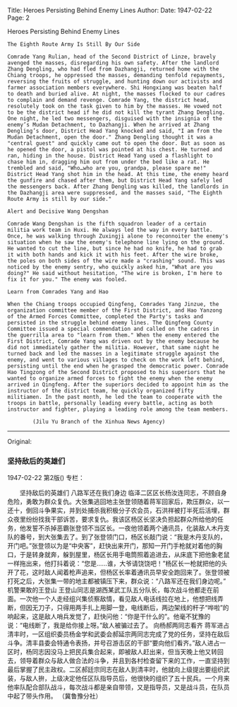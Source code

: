 Title: Heroes Persisting Behind Enemy Lines
Author:
Date: 1947-02-22
Page: 2

Heroes Persisting Behind Enemy Lines

    The Eighth Route Army Is Still By Our Side

    Comrade Yang Rulian, head of the Second District of Linze, bravely avenged the masses, disregarding his own safety. After the landlord Zhang Dengling, who had fled from Dazhangji, returned home with the Chiang troops, he oppressed the masses, demanding tenfold repayments, reversing the fruits of struggle, and hunting down our activists and farmer association members everywhere. Shi Hongxiang was beaten half to death and buried alive. At night, the masses flocked to our cadres to complain and demand revenge. Comrade Yang, the district head, resolutely took on the task given to him by the masses. He vowed not to be the district head if he did not kill the tyrant Zhang Dengling. One night, he led two messengers, disguised with the insignia of the enemy’s Mudan Detachment, to Dazhangji. When he arrived at Zhang Dengling’s door, District Head Yang knocked and said, "I am from the Mudan Detachment, open the door." Zhang Dengling thought it was a "central guest" and quickly came out to open the door. But as soon as he opened the door, a pistol was pointed at his chest. He turned and ran, hiding in the house. District Head Yang used a flashlight to chase him in, dragging him out from under the bed like a rat. He trembled and said, "Who…who are you, grandpa, please spare me!" District Head Yang shot him in the head. At this time, the enemy heard the gunfire and chased after them, but District Head Yang safely led the messengers back. After Zhang Dengling was killed, the landlords in the Dazhangji area were suppressed, and the masses said, "The Eighth Route Army is still by our side."

    Alert and Decisive Wang Dengshan

    Comrade Wang Dengshan is the fifth squadron leader of a certain militia work team in Huxi. He always led the way in every battle. Once, he was walking through Zuxingji alone to reconnoiter the enemy's situation when he saw the enemy's telephone line lying on the ground. He wanted to cut the line, but since he had no knife, he had to grab it with both hands and kick it with his feet. After the wire broke, the poles on both sides of the wire made a "crashing" sound. This was noticed by the enemy sentry, who quickly asked him, "What are you doing?" He said without hesitation, "The wire is broken, I'm here to fix it for you." The enemy was fooled.

    Learn from Comrades Yang and Hao

    When the Chiang troops occupied Qingfeng, Comrades Yang Jinzue, the organization committee member of the First District, and Hao Yanzong of the Armed Forces Committee, completed the Party's tasks and persisted in the struggle behind enemy lines. The Qingfeng County Committee issued a special commendation and called on the cadres in the guerrilla area to "learn from them." When the enemy entered the First District, Comrade Yang was driven out by the enemy because he did not immediately gather the militia. However, that same night he turned back and led the masses in a legitimate struggle against the enemy, and went to various villages to check on the work left behind, persisting until the end when he grasped the democratic power. Comrade Hao Tingzong of the Second District proposed to his superiors that he wanted to organize armed forces to fight the enemy when the enemy arrived in Qingfeng. After the superiors decided to appoint him as the instructor of the district team, he quickly organized fifty militiamen. In the past month, he led the team to cooperate with the troops in battle, personally leading every battle, acting as both instructor and fighter, playing a leading role among the team members.

            (Jilu Yu Branch of the Xinhua News Agency)



<hr /> 

Original: 


### 坚持敌后的英雄们

1947-02-22
第2版()
专栏：

　　坚持敌后的英雄们
    八路军还在我们身边
    临泽二区区长杨汝连同志，不顾自身危险，勇敢为群众复仇。大张集逃回地主张登领随着蒋军回家后，欺压群众，以一还十，倒回斗争果实，并到处捕杀我积极分子农会员，石洪祥被打半死后活埋，群众夜里纷纷找我干部诉苦，要求复仇。我该区杨区长坚决负担起群众所给他的任务，他发誓不杀掉恶霸张登领不当区长。一夜他领着两个通讯员，化装敌人木丹支队的番号，到大张集去了。到了张登领门口，杨区长敲门说：“我是木丹支队的，开门吧。”张登领以为是“中央客”，赶快出来开门，那知一开门手枪就对着他的胸口，于是转身就奔，躲到屋里，杨区长用手电筒照着追进去，从床底下把他象老鼠一样拖出来，他打抖着说：“您是……谁，大爷请饶饶吧！”杨区长一枪就把他的头开了花，这时敌人闻着枪声追来，但杨区长率着通讯员早安全跑回来了。张登领被打死之后，大张集一带的地主都被镇压下来，群众说：“八路军还在我们身边呢。”
    机警果敢的王登山
    王登山同志是湖西某武工队五分队长，每次战斗他都走在前面。一次他一个人走经组兴集侦察敌情，看见敌人电话线拉在地上，他想把线弄断，但因无刀子，只得用两手扎上用脚一登，电线断后，两边架线的杆子“哗啦”的响起来，这是敌人哨兵发觉了，赶快问他：“你是干什么的”。他毫不犹豫的说：“电线断了，我是给你接上呀。”敌人被骗过去了。
    向杨郝两同志看齐
    蒋军进占清丰时，一区组织委员杨金学和武委会郝延宗两同志完成了党的任务，坚持在敌后斗争。清丰县委会特通令表扬，并号召游击区的干部“要向他们看齐。”敌人进占一区时，杨同志因没马上把民兵集合起来，即被敌人赶出来，但当天晚上他又转回去，领导着群众与敌人做合法的斗争，并且到各村检查留下来的工作，一直坚持到最后掌握了民主政权。二区郝廷宗同志在敌人到清丰时，他就向上级提出要组织武装，与敌人拚，上级决定他任区队指导员后，他很快的组织了五十民兵。一个月来他率队配合部队战斗，每次战斗都是亲自带领，又是指导员，又是战斗员，在队员中起了带头作用。
            （冀鲁豫分社）
